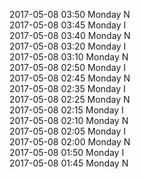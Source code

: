 2017-05-08 03:50 Monday  N  
2017-05-08 03:45 Monday  I  
2017-05-08 03:40 Monday  N  
2017-05-08 03:20 Monday  I  
2017-05-08 03:10 Monday  N  
2017-05-08 02:50 Monday  I  
2017-05-08 02:45 Monday  N  
2017-05-08 02:35 Monday  I  
2017-05-08 02:25 Monday  N  
2017-05-08 02:15 Monday  I  
2017-05-08 02:10 Monday  N  
2017-05-08 02:05 Monday  I  
2017-05-08 02:00 Monday  N  
2017-05-08 01:50 Monday  I  
2017-05-08 01:45 Monday  N  
